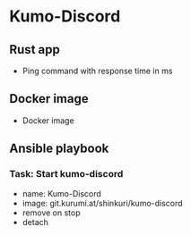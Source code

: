 # Kumo-Discord

## Rust app
- Ping command with response time in ms

## Docker image
- Docker image

## Ansible playbook
### Task: Start kumo-discord
- name: Kumo-Discord
- image: git.kurumi.at/shinkuri/kumo-discord
- remove on stop
- detach